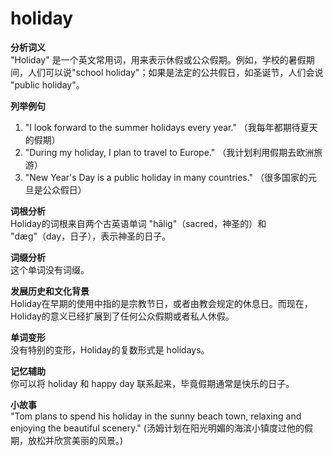 # holiday

**分析词义**  
"Holiday" 是一个英文常用词，用来表示休假或公众假期。例如，学校的暑假期间，人们可以说"school holiday"；如果是法定的公共假日，如圣诞节，人们会说 "public holiday"。

  

**列举例句**

  

1.  "I look forward to the summer holidays every year." （我每年都期待夏天的假期）
2.  "During my holiday, I plan to travel to Europe." （我计划利用假期去欧洲旅游）
3.  "New Year's Day is a public holiday in many countries." （很多国家的元旦是公众假日）

  

**词根分析**  
Holiday的词根来自两个古英语单词 "hālig"（sacred，神圣的）和 "dæg"（day，日子），表示神圣的日子。

  

**词缀分析**  
这个单词没有词缀。

  

**发展历史和文化背景**  
Holiday在早期的使用中指的是宗教节日，或者由教会规定的休息日。而现在，Holiday的意义已经扩展到了任何公众假期或者私人休假。

  

**单词变形**  
没有特别的变形，Holiday的复数形式是 holidays。

  

**记忆辅助**  
你可以将 holiday 和 happy day 联系起来，毕竟假期通常是快乐的日子。

  

**小故事**  
"Tom plans to spend his holiday in the sunny beach town, relaxing and enjoying the beautiful scenery." (汤姆计划在阳光明媚的海滨小镇度过他的假期，放松并欣赏美丽的风景。)
